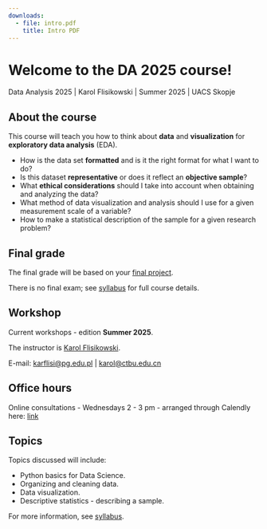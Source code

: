 ```yaml
---
downloads:
  - file: intro.pdf
    title: Intro PDF
---
```


# Welcome to the DA 2025 course!

Data Analysis 2025 | Karol Flisikowski | Summer 2025 | UACS Skopje

## About the course

This course will teach you how to think about **data** and **visualization** for **exploratory data analysis** (EDA). 

- How is the data set **formatted** and is it the right format for what I want to do? 
- Is this dataset **representative** or does it reflect an **objective sample**? 
- What **ethical considerations** should I take into account when obtaining and analyzing the data? 
- What method of data visualization and analysis should I use for a given measurement scale of a variable?
- How to make a statistical description of the sample for a given research problem?

## Final grade

The final grade will be based on your [final project](final.md). 

There is no final exam; see [syllabus](syllabus.md) for full course details.

## Workshop

Current workshops - edition **Summer 2025**. 

The instructor is [Karol Flisikowski](https://www.flisikowski.eu/). 

E-mail: [karflisi@pg.edu.pl](mailto:karflisi@pg.edu.pl) | [karol@ctbu.edu.cn](mailto:karol@ctbu.edu.cn)

## Office hours 

Online consultations - Wednesdays 2 - 3 pm - arranged through Calendly here: [link](https://calendly.com/flisik/konsultacje-office-hours)

## Topics

Topics discussed will include:

- Python basics for Data Science.
- Organizing and cleaning data.
- Data visualization.
- Descriptive statistics - describing a sample.

For more information, see [syllabus](syllabus.md).

